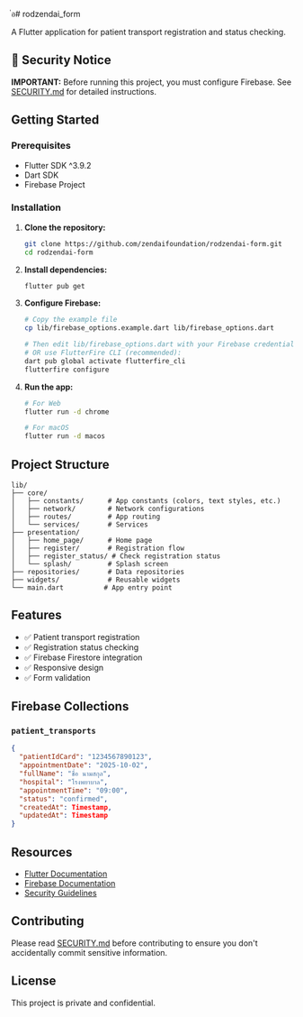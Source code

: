 ่อ# rodzendai_form

A Flutter application for patient transport registration and status checking.

## 🚨 Security Notice

**IMPORTANT:** Before running this project, you must configure Firebase. See [SECURITY.md](SECURITY.md) for detailed instructions.

## Getting Started

### Prerequisites

- Flutter SDK ^3.9.2
- Dart SDK
- Firebase Project

### Installation

1. **Clone the repository:**
   ```bash
   git clone https://github.com/zendaifoundation/rodzendai-form.git
   cd rodzendai-form
   ```

2. **Install dependencies:**
   ```bash
   flutter pub get
   ```

3. **Configure Firebase:**
   ```bash
   # Copy the example file
   cp lib/firebase_options.example.dart lib/firebase_options.dart
   
   # Then edit lib/firebase_options.dart with your Firebase credentials
   # OR use FlutterFire CLI (recommended):
   dart pub global activate flutterfire_cli
   flutterfire configure
   ```

4. **Run the app:**
   ```bash
   # For Web
   flutter run -d chrome
   
   # For macOS
   flutter run -d macos
   ```

## Project Structure

```
lib/
├── core/
│   ├── constants/      # App constants (colors, text styles, etc.)
│   ├── network/        # Network configurations
│   ├── routes/         # App routing
│   └── services/       # Services
├── presentation/
│   ├── home_page/      # Home page
│   ├── register/       # Registration flow
│   ├── register_status/ # Check registration status
│   └── splash/         # Splash screen
├── repositories/       # Data repositories
├── widgets/            # Reusable widgets
└── main.dart          # App entry point
```

## Features

- ✅ Patient transport registration
- ✅ Registration status checking
- ✅ Firebase Firestore integration
- ✅ Responsive design
- ✅ Form validation

## Firebase Collections

### `patient_transports`
```json
{
  "patientIdCard": "1234567890123",
  "appointmentDate": "2025-10-02",
  "fullName": "ชื่อ นามสกุล",
  "hospital": "โรงพยาบาล",
  "appointmentTime": "09:00",
  "status": "confirmed",
  "createdAt": Timestamp,
  "updatedAt": Timestamp
}
```

## Resources

- [Flutter Documentation](https://docs.flutter.dev/)
- [Firebase Documentation](https://firebase.google.com/docs)
- [Security Guidelines](SECURITY.md)

## Contributing

Please read [SECURITY.md](SECURITY.md) before contributing to ensure you don't accidentally commit sensitive information.

## License

This project is private and confidential.
